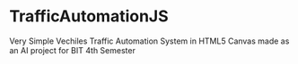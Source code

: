 # TrafficAutomationJS
Very Simple Vechiles Traffic Automation System in HTML5 Canvas made as an AI project for BIT 4th Semester
